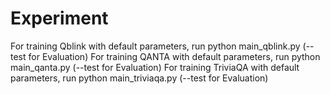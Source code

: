 
# Experiment

For training Qblink with default parameters, run python main_qblink.py (--test for Evaluation)
For training QANTA with default parameters, run python main_qanta.py (--test for Evaluation)
For training TriviaQA with default parameters, run python main_triviaqa.py (--test for Evaluation)